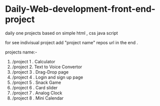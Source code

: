# Daily-Web-development-front-end-project
daily one projects based on simple html , css java script

for see indivisual project add "project name" repos url in the end .

projects  name:-
1. /project 1 . Calculator
2. /project 2. Text to Voice Convertor
3. /project 3 . Drag-Drop page
4. /project 4 . Login and sign up page
5. /project 5 . Snack Game
6. /project 6 . Card slider
7. /project 7 . Analog Clock
8. /project 8 . Mini Calendar

